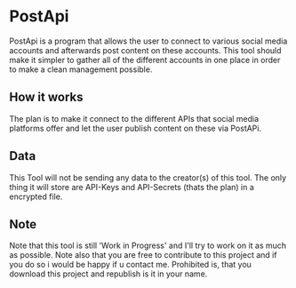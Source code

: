 # PostApi
PostApi is a program that allows the user to connect to various social media accounts and afterwards post content on these accounts. This tool should make it simpler to gather all of the different accounts in one place in order to make a clean management possible.

## How it works
The plan is to make it connect to the different APIs that social media platforms offer and let the user publish content on these via PostAPi.

## Data
This Tool will not be sending any data to the creator(s) of this tool. The only thing it will store are API-Keys and API-Secrets (thats the plan) in a encrypted file.

## Note
Note that this tool is still 'Work in Progress' and I'll try to work on it as much as possible.
Note also that you are free to contribute to this project and if you do so i would be happy if u contact me. Prohibited is, that you download this project and republish is it in your name.